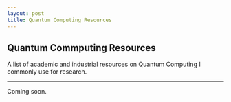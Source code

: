 ```yaml
---
layout: post
title: Quantum Computing Resources
---
```

## Quantum Commputing Resources

A list of academic and industrial resources on Quantum Computing I commonly use for research.

---

Coming soon.
